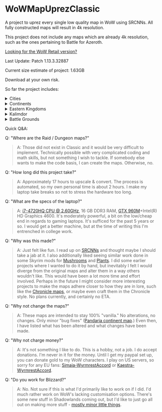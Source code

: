 # WoWMapUprezClassic
A project to uprez every single low quality map in WoW using SRCNNs. All fully constructed maps will result in 4k resolution.

This project does not include any maps which are already 4k resolution, such as the ones pertaining to Battle for Azeroth.

[Looking for the WoW Retail version?](https://github.com/keyboardturner/WoWMapUprez)

Last Update:  Patch 1.13.3.32887

<!-- What's new in Shadowlands Patch 9.0.n? -->
<!-- dropdown -->
<!-- BFA → Shadowlands Patch: link -->
<!-- Only install this if you are updating from patch 8.3.0 to 9.0.n -->

Current size estimate of project: 1.63GB

Download at your own risk.

So far the project includes:
<details>
	<summary>Cities</summary>
	
	DARNASSIS
	Ironforge
	Orgrimmar
	Stormwind
	ThunderBluff
	Undercity
</details>
<details>
	<summary>Continents</summary>
	
	Azeroth (Eastern Kingdoms)
	Kalimdor
	World
</details>
<details>
	<summary>Eastern Kingdoms</summary>
	
	Alterac
	Arathi
	Badlands
	BlastedLands
	BurningSteppes
	DeadwindPass
	DunMorogh
	Duskwood
	EasternPlaguelands
	Elwynn
	Hilsbrad
	Hinterlands
	LochModan
	Redridge
	SearingGorge
	Silverpine
	Stranglethorn
	SwampOfSorrows
	Tirisfal
	WesternPlaguelands
	Westfall
	Wetlands
</details>
<details>
	<summary>Kalimdor</summary>
	
	Ashenvale
	Aszhara
	Barrens
	Darkshore
	Desolace
	Durotar
	Dustwallow
	Felwood
	Feralas
	Kalimdor
	Moonglade
	Mulgore
	Silithus
	StonetalonMountains
	Tanaris
	Teldrassil
	Thousandneedles
	Winterspring
</details>
<details>
	<summary>Battle Grounds</summary>
	
	AlteracValley
	ArathiBasin
	WarsongGulch
</details>

Quick Q&A:

Q: "Where are the Raid / Dungeon maps?"

> A: Those did not exist in Classic and it would be very difficult to implement. Technically possible with very complicated coding and math skills, but not something I wish to tackle. If somebody else wants to make the code basis, I can create the maps. Otherwise, no.

Q: "How long did this project take?"

> A: Approximately 17 hours to upscale & convert. The process is automated, so my own personal time is about 2 hours. I make my laptop take breaks so not to stress the hardware too long.

Q: "What are the specs of the laptop?"

> A: [i7-4720HQ CPU @ 2.60GHz](https://www.cpubenchmark.net/cpu.php?cpu=Intel+Core+i7-4720HQ+%40+2.60GHz&id=2448), 16 GB DDR3 RAM, [GTX 960M](https://www.videocardbenchmark.net/gpu.php?gpu=GeForce+GTX+960M&id=3176)+Intel(R) HD Graphics 4600. It's moderately powerful, a bit on the low/cheap end in regards to gaming laptops. It's sufficed for the past 5 years or so. I would get a better machine, but at the time of writing this I'm entrenched in college work.

Q: "Why was this made?"

> A: Just felt like fun. I read up on [SRCNNs](http://mmlab.ie.cuhk.edu.hk/projects/SRCNN.html) and thought maybe I should take a jab at it. I also additionally liked seeing similar work done in some Skyrim mods for [Mushrooms](https://www.nexusmods.com/skyrimspecialedition/mods/26103?tab=images) and [Plants](https://www.nexusmods.com/skyrimspecialedition/mods/26104?tab=images). I did some earlier projects where I wanted to do it by hand, but inevitably I felt I would diverge from the original maps and alter them in a way others wouldn't like. This would have been a lot more time and effort involved. Perhaps in the future I might consider more interesting projects to make the maps adhere closer to how they are in lore, such like the [Chronicle maps](https://i.imgur.com/35Y0pdi.jpg), or maybe even craft them in the Chronicle style. No plans currently, and certainly no ETA.

Q: "Why not change the maps?"

> A: These maps are intended to stay 100% "vanilla." No alterations, no changes. Only minor "bug fixes" ([Pandaria continent map](https://twitter.com/keyboardturn/status/1218823545028927489).) Even then, I have listed what has been altered and what changes have been made.

Q: "Why not charge money?"

> A: It's not something I like to do. This is a hobby, not a job. I do accept donations. I'm never in it for the money. Until I get my paypal set up, you can donate gold to my WoW characters. I play on US servers, so sorry for any EU fans: [Simaia-WyrmrestAccord](https://worldofwarcraft.com/en-us/character/us/wyrmrest-accord/simaia) or [Kaestra-WyrmrestAccord](https://worldofwarcraft.com/en-us/character/us/wyrmrest-accord/kaestra).

Q: "Do you work for Blizzard?"

> A: No. Not sure if this is what I'd primarily like to work on if I did. I'd much rather work on WoW's lacking customisation options. There's some new stuff in Shadowlands coming out, but I'd like to just go all out on making more stuff - [mostly minor little things](https://twitter.com/keyboardturn/status/1197625790671622146).
